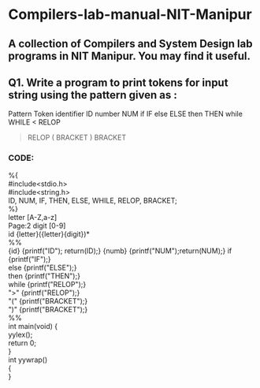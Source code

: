 # Compilers-lab-manual-NIT-Manipur
## A collection of Compilers and System Design lab programs in NIT Manipur. You may find it useful.
## Q1. Write a program to print tokens for input string using the pattern given as : 

Pattern Token 
identifier ID 
number NUM 
if IF 
else ELSE 
then THEN 
while WHILE 
< RELOP 
> RELOP 
( BRACKET 
) BRACKET
### CODE:

%{  
#include<stdio.h>  
#include<string.h>  
ID, NUM, IF, THEN, ELSE, WHILE,  RELOP, BRACKET;  
%}  
letter [A-Z,a-z]  
 Page:2  digit [0-9]  
id {letter}({letter}{digit})*  
%%  
{id} {printf("ID"); return(ID);}  {numb} {printf("NUM");return(NUM);}  if {printf("IF");}  
else {printf("ELSE");}  
then {printf("THEN");}  
while {printf("RELOP");}  
"&gt;" {printf("RELOP");}  
"(" {printf("BRACKET");}  
")" {printf("BRACKET");}  
%%  
int main(void) 
{  
yylex();  
return 0;  
}  
int yywrap()  
{  
}  

